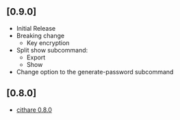 ## [0.9.0]
- Initial Release
- Breaking change
    - Key encryption
- Split show subcommand:
    - Export 
    - Show
- Change option to the generate-password subcommand

## [0.8.0]
- [cithare 0.8.0](https://github.com/EruEri/cithare)